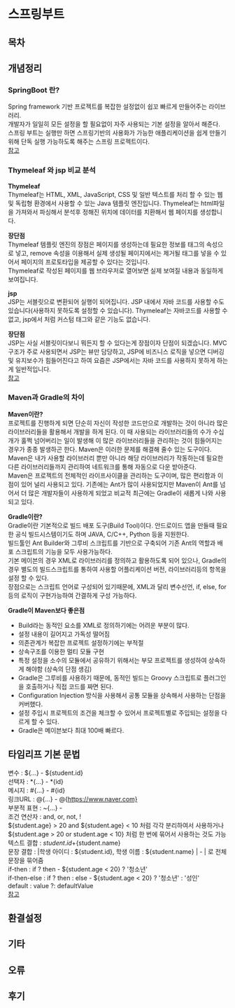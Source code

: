 # 스프링부트

## 목차

## 개념정리

### SpringBoot 란?
Spring framework 기반 프로젝트를 복잡한 설정없이 쉽꼬 빠르게 만들어주는 라이브러리.  
개발자가 일일히 모든 설정을 할 필요없이 자주 사용되는 기본 설정을 알아서 해준다.  
스프링 부트는 실행만 하면 스프링기반의 사용화가 가능한 애플리케이션을 쉽게 만들기 위해 단독 실행 가능하도록 해주는 스프링 프로젝트이다.  
[참고](https://cheershennah.tistory.com/194)  

### Thymeleaf 와 jsp 비교 분석
**Thymeleaf**  
Thymeleaf는 HTML, XML, JavaScript, CSS 및 일반 텍스트를 처리 할 수 있는 웹 및 독립형 환경에서 사용할 수 있는 Java 템플릿 엔진입니다.     Thymeleaf는 html파일을 가져와서 파싱해서 분석후 정해진 위치에 데이터를 치환해서 웹 페이지를 생성합니다.  

**장단점**  
Thymeleaf 템플릿 엔진의 장점은 페이지를 생성하는데 필요한 정보를 태그의 속성으로 넣고, remove 속성을 이용해서 실제 생성될 페이지에서는 제거될 태그를 넣을 수 있어서 페이지의 프로토타입을 제공할 수 있다는 것입니다.  
Thymeleaf로 작성된 페이지를 웹 브라우저로 열어보면 실제 보여질 내용과 동일하게 보여집니다.  

**jsp**  
JSP는 서블릿으로 변환되어 실행이 되어집니다. JSP 내에서 자바 코드를 사용할 수도 있습니다(사용하지 못하도록 설정할 수 있습니다). Thymeleaf는 자바코드를 사용할 수 없고, jsp에서 처럼 커스텀 태그와 같은 기능도 없습니다.  

**장단점**  
JSP는 사실 서블릿이다보니 뭐든지 할 수 있다는게 장점이자 단점이 되겠습니다. MVC 구조가 주로 사용되면서 JSP는 뷰만 담당하고, JSP에 비즈니스 로직을 넣으면 디버깅 및 유지보수가 힘들어진다고 하여 요즘은 JSP에서는 자바 코드를 사용하지 못하게 하는게 일반적입니다.  
[참고](https://suzyalrahala.tistory.com/39)  

### Maven과 Gradle의 차이
**Maven이란?**  
프로젝트를 진행하게 되면 단순히 자신이 작성한 코드만으로 개발하는 것이 아니라 많은 라이브러리들을 활용해서 개발을 하게 된다. 이 때 사용되는 라이브러리들의 수가 수십개가 훌쩍 넘어버리는 일이 발생해 이 많은 라이브러리들을 관리하는 것이 힘들어지는 경우가 종종 발생하곤 한다. Maven은 이러한 문제를 해결해 줄수 있는 도구이다. Maven은 내가 사용할 라이브러리 뿐만 아니라 해당 라이브러리가 작동하는데 필요한 다른 라이브러리들까지 관리하여 네트워크를 통해 자동으로 다운 받아준다.  
Maven은 프로젝트의 전체적인 라이프사이클을 관리하는 도구이며, 많은 편리함과 이점이 있어 널리 사용되고 있다. 기존에는 Ant가 많이 사용되었지만 Maven이 Ant를 넘어서 더 많은 개발자들이 사용하게 되었고 비교적 최근에는 Gradle이 새롭게 나와 사용되고 있다.  

**Gradle이란?**  
Gradle이란 기본적으로 빌드 배포 도구(Build Tool)이다. 안드로이드 앱을 만들때 필요한 공식 빌드시스템이기도 하며 JAVA, C/C++, Python 등을 지원한다.  
빌드툴인 Ant Builder와 그루비 스크립트를 기반으로 구축되어 기존 Ant의 역할과 배포 스크립트의 기능을 모두 사용가능하다.  
기본 메이븐의 경우 XML로 라이브러리를 정의하고 활용하도록 되어 있으나, Gradle의 경우 별도의 빌드스크립트를 통하여 사용할 어플리케이션 버전, 라이브러리등의 항목을 설정 할 수 있다.  
장점으로는 스크립트 언어로 구성되어 있기때문에, XML과 달리 변수선언, if, else, for등의 로직이 구현가능하여 간결하게 구성 가능하다.  

**Gradle이 Maven보다 좋은점**  
- Build라는 동적인 요소를 XML로 정의하기에는 어려운 부분이 많다.  
- 설정 내용이 길어지고 가독성 떨어짐  
- 의존관계가 복잡한 프로젝트 설정하기에는 부적절  
- 상속구조를 이용한 멀티 모듈 구현  
- 특정 설정을 소수의 모듈에서 공유하기 위해서는 부모 프로젝트를 생성하여 상속하게 해야함 (상속의 단점 생김)  
- Gradle은 그루비를 사용하기 때문에, 동적인 빌드는 Groovy 스크립트로 플러그인을 호출하거나 직접 코드를 짜면 된다.  
- Configuration Injection 방식을 사용해서 공통 모듈을 상속해서 사용하는 단점을 커버했다.  
- 설정 주입시 프로젝트의 조건을 체크할 수 있어서 프로젝트별로 주입되는 설정을 다르게 할 수 있다.  
- Gradle은 메이븐보다 최대 100배 빠르다.  

## 타임리프 기본 문법
변수 : ${...} - ${student.id}  
선택자 : *{...} - *{id}  
메시지 : #{...} - #{id}  
링크URL : @{...} - @{https://www.naver.com}  
부분적 표현 : ~{...} -  
조건 연산자 : and, or, not, !  
${student.age} > 20 and ${student.age} < 10 처럼 각각 분리하여서 사용하거나  
${student.age > 20 or student.age < 10} 처럼 한 번에 묶어서 사용하는 것도 가능  
텍스트 결합 : ${student.id}+${student.name}  
문장 결합 : |학생 아이디 : ${student.id}, 학생 이름 : ${student.name} | - | 로 전체 문장을 묶어줌  
if-then : if ? then - ${student.age < 20} ? '청소년'  
if-then-else : if ? then : else - ${student.age < 20} ? '청소년' : '성인'  
default : value ?: defaultValue  
[참고](https://sujinhope.github.io/2021/03/25/Thymeleaf-2.-Thymeleaf-%EA%B8%B0%EB%B3%B8-%EB%AC%B8%EB%B2%95-+-%EC%82%AC%EC%9A%A9-%EC%98%88%EC%A0%9C.html#title2)  

## 환결설정

## 

## 기타

## 오류

## 후기

